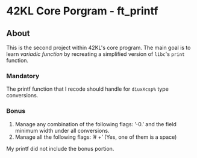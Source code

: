 # 42KL Core Porgram - ft_printf
## About
This is the second project within 42KL's core program. The main goal is to learn *variadic function* by recreating a simplified version of `libc`'s `print` function.
### Mandatory
The printf function that I recode should handle for `diuxXcsp%` type conversions.

### Bonus

1. Manage any combination of the following flags: ’-0.’ and the field minimum width
under all conversions.
2. Manage all the following flags: ’# +’ (Yes, one of them is a space)

  My printf did not include the bonus portion.
